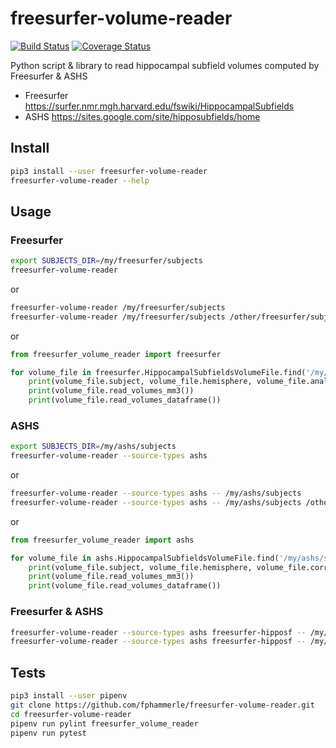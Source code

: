# freesurfer-volume-reader

[![Build Status](https://travis-ci.org/fphammerle/freesurfer-volume-reader.svg?branch=master)](https://travis-ci.org/fphammerle/freesurfer-volume-reader)
[![Coverage Status](https://coveralls.io/repos/github/fphammerle/freesurfer-volume-reader/badge.svg?branch=master)](https://coveralls.io/github/fphammerle/freesurfer-volume-reader?branch=master)

Python script & library to
read hippocampal subfield volumes computed by Freesurfer & ASHS

* Freesurfer https://surfer.nmr.mgh.harvard.edu/fswiki/HippocampalSubfields
* ASHS https://sites.google.com/site/hipposubfields/home

## Install

```sh
pip3 install --user freesurfer-volume-reader
freesurfer-volume-reader --help
```

## Usage

### Freesurfer

```sh
export SUBJECTS_DIR=/my/freesurfer/subjects
freesurfer-volume-reader
```

or

```sh
freesurfer-volume-reader /my/freesurfer/subjects
freesurfer-volume-reader /my/freesurfer/subjects /other/freesurfer/subjects
```

or

```python
from freesurfer_volume_reader import freesurfer

for volume_file in freesurfer.HippocampalSubfieldsVolumeFile.find('/my/freesurfer/subjects'):
    print(volume_file.subject, volume_file.hemisphere, volume_file.analysis_id)
    print(volume_file.read_volumes_mm3())
    print(volume_file.read_volumes_dataframe())
```

### ASHS

```sh
export SUBJECTS_DIR=/my/ashs/subjects
freesurfer-volume-reader --source-types ashs
```

or

```sh
freesurfer-volume-reader --source-types ashs -- /my/ashs/subjects
freesurfer-volume-reader --source-types ashs -- /my/ashs/subjects /other/ashs/subjects
```

or

```python
from freesurfer_volume_reader import ashs

for volume_file in ashs.HippocampalSubfieldsVolumeFile.find('/my/ashs/subjects'):
    print(volume_file.subject, volume_file.hemisphere, volume_file.correction)
    print(volume_file.read_volumes_mm3())
    print(volume_file.read_volumes_dataframe())
```

### Freesurfer & ASHS

```sh
freesurfer-volume-reader --source-types ashs freesurfer-hipposf -- /my/subjects
freesurfer-volume-reader --source-types ashs freesurfer-hipposf -- /my/ashs/subjects /my/freesurfer/subjects /other/subjects
```

## Tests

```sh
pip3 install --user pipenv
git clone https://github.com/fphammerle/freesurfer-volume-reader.git
cd freesurfer-volume-reader
pipenv run pylint freesurfer_volume_reader
pipenv run pytest
```
